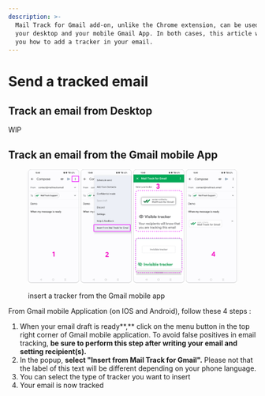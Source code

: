 ```yaml
---
description: >-
  Mail Track for Gmail add-on, unlike the Chrome extension, can be used from
  your desktop and your mobile Gmail App. In both cases, this article will show
  you how to add a tracker in your email.
---
```


# Send a tracked email

## Track an email from Desktop

WIP

## Track an email from the Gmail mobile App

<figure><img src="../.gitbook/assets/tracker mobile.png" alt="insert tracker from gmail mobile app"><figcaption><p>insert a tracker from the Gmail mobile app</p></figcaption></figure>

From Gmail mobile Application (on IOS and Android), follow these 4 steps :&#x20;

1. When your email draft is ready**,** click on the menu button in the top right corner of Gmail mobile application. To avoid false positives in email tracking, **be sure to perform this step after writing your email and setting recipient(s).**
2. In the popup, **select "Insert from Mail Track for Gmail".** Please not that the label of this text will be different depending on your phone language. &#x20;
3. You can select the type of tracker you want to insert
4. Your email is now tracked

